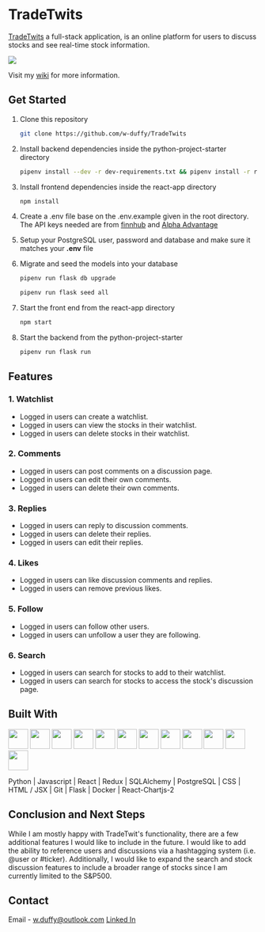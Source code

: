 # TradeTwits
[TradeTwits](http://tradetwits.herokuapp.com/) a full-stack application, is an online platform for users to discuss stocks and see real-time stock information.

<img src="https://i.ibb.co/qdbHzQm/1111.png" />

Visit my [wiki](https://github.com/w-duffy/TradeTwits/wiki/TradeTwits) for more information.

## Get Started

1. Clone this repository 

   ```bash
   git clone https://github.com/w-duffy/TradeTwits
   ```

2. Install backend dependencies inside the python-project-starter directory

      ```bash
      pipenv install --dev -r dev-requirements.txt && pipenv install -r requirements.txt     
      ```
3. Install frontend dependencies inside the react-app directory

     ```bash
     npm install
     ```

4. Create a .env file base on the .env.example given in the root directory. The API keys needed are from [finnhub](https://finnhub.io/) and [Alpha Advantage](https://rapidapi.com/alphavantage/api/alpha-vantage/)

5. Setup your PostgreSQL user, password and database and make sure it matches your **.env** file

6. Migrate and seed the models into your database

     ```bash
     pipenv run flask db upgrade
     ```
     ```bash
     pipenv run flask seed all
     ```

7. Start the front end from the react-app directory

     ```bash
     npm start
     ```

8. Start the backend from the python-project-starter

     ```bash
     pipenv run flask run
     ```
     
## Features
### 1. Watchlist
* Logged in users can create a watchlist.
* Logged in users can view the stocks in their watchlist.
* Logged in users can delete stocks in their watchlist.

### 2. Comments
* Logged in users can post comments on a discussion page.
* Logged in users can edit their own comments.
* Logged in users can delete their own comments.


### 3. Replies
* Logged in users can reply to discussion comments.
* Logged in users can delete their replies.
* Logged in users can edit their replies.

### 4. Likes 
* Logged in users can like discussion comments and replies.
* Logged in users can remove previous likes.

### 5. Follow
* Logged in users can follow other users.
* Logged in users can unfollow a user they are following.

### 6. Search
* Logged in users can search for stocks to add to their watchlist.
* Logged in users can search for stocks to access the stock's discussion page.

## Built With
<img src="https://cdn.jsdelivr.net/gh/devicons/devicon/icons/python/python-original.svg" height=40/> <img  src="https://cdn.jsdelivr.net/gh/devicons/devicon/icons/javascript/javascript-original.svg"  height=40/> <img src="https://cdn.jsdelivr.net/gh/devicons/devicon/icons/react/react-original.svg" height=40/> <img src="https://cdn.jsdelivr.net/gh/devicons/devicon/icons/redux/redux-original.svg" height=40/>
<img src="https://camo.githubusercontent.com/f7b8dd3ec5e0959272f5015575d66b6b6231329b1b597cca76d665453eb10f6b/68747470733a2f2f63646e2e6a7364656c6976722e6e65742f67682f64657669636f6e732f64657669636f6e2f69636f6e732f73716c616c6368656d792f73716c616c6368656d792d6f726967696e616c2e737667" height=40/>
<img  src="https://cdn.jsdelivr.net/gh/devicons/devicon/icons/postgresql/postgresql-original.svg"  height=40/>
<img  src="https://cdn.jsdelivr.net/gh/devicons/devicon/icons/css3/css3-original.svg"  height=40/>
<img  src="https://cdn.jsdelivr.net/gh/devicons/devicon/icons/html5/html5-original.svg"  height=40/>
<img  src="https://cdn.jsdelivr.net/gh/devicons/devicon/icons/git/git-original.svg"  height=40/>
<img src="https://cdn.jsdelivr.net/gh/devicons/devicon/icons/flask/flask-original-wordmark.svg" height=40/>
<img src="https://cdn.jsdelivr.net/gh/devicons/devicon/icons/docker/docker-plain-wordmark.svg" height=40/>
<img src="https://react-chartjs-2.js.org/img/favicon.ico" height=40/>

Python | Javascript | React | Redux | SQLAlchemy | PostgreSQL | CSS | HTML / JSX | Git | Flask | Docker | React-Chartjs-2
## Conclusion and Next Steps
While I am mostly happy with TradeTwit's functionality, there are a few additional features I would like to include in the future.  I would like to add the ability to reference users and discussions via a hashtagging system (i.e. @user or #ticker).  Additionally, I would like to expand the search and stock discussion features to include a broader range of stocks since I am currently limited to the S&P500.
## Contact
Email - w.duffy@outlook.com
[Linked In](https://www.linkedin.com/in/will-duffy-a46a7a8a/)
